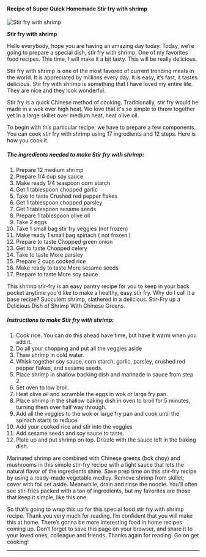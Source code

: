             

#### Recipe of Super Quick Homemade Stir fry with shrimp

![Stir fry with shrimp](https://img-global.cpcdn.com/recipes/9208df3e6b558a89/751x532cq70/stir-fry-with-shrimp-recipe-main-photo.jpg)

**Stir fry with shrimp**

Hello everybody, hope you are having an amazing day today. Today, we’re going to prepare a special dish, stir fry with shrimp. One of my favorites food recipes. This time, I will make it a bit tasty. This will be really delicious.

Stir fry with shrimp is one of the most favored of current trending meals in the world. It is appreciated by millions every day. It is easy, it’s fast, it tastes delicious. Stir fry with shrimp is something that I have loved my entire life. They are nice and they look wonderful.

Stir fry is a quick Chinese method of cooking. Traditionally, stir fry would be made in a wok over high heat. We love that it's so simple to throw together yet In a large skillet over medium heat, heat olive oil.

To begin with this particular recipe, we have to prepare a few components. You can cook stir fry with shrimp using 17 ingredients and 12 steps. Here is how you cook it.

##### The ingredients needed to make Stir fry with shrimp:

1.  Prepare 12 medium shrimp
2.  Prepare 1/4 cup soy sauce
3.  Make ready 1/4 teaspoon corn starch
4.  Get 1 tablespoon chopped garlic
5.  Take to taste Crushed red pepper flakes
6.  Get 1 tablespoon chopped parsley
7.  Get 1 tablespoon sesame seeds
8.  Prepare 1 tablespoon olive oil
9.  Take 2 eggs
10.  Take 1 small bag stir fry veggies (not frozen)
11.  Make ready 1 small bag spinach ( not frozen )
12.  Prepare to taste Chopped green onion
13.  Get to taste Chopped celery
14.  Take to taste More parsley
15.  Prepare 2 cups cooked rice
16.  Make ready to taste More sesame seeds
17.  Prepare to taste More soy sauce

This shrimp stir-fry is an easy pantry recipe for you to keep in your back pocket anytime you'd like to make a healthy, easy stir fry. Why do I call it a base recipe? Succulent shrimp, slathered in a delicious. Stir-Fry up a Delicious Dish of Shrimp With Chinese Greens.

##### Instructions to make Stir fry with shrimp:

1.  Cook rice. You can do this ahead have time, but have it warm when you add it.
2.  Do all your chopping and put all the veggies aside
3.  Thaw shrimp in cold water.
4.  Whisk together soy sauce, corn starch, garlic, parsley, crushed red pepper flakes, and sesame seeds.
5.  Place shrimp in shallow backing dish and marinade in sauce from step 2.
6.  Set oven to low broil.
7.  Heat olive oil and scramble the eggs in wok or large fry pan.
8.  Place shrimp in the shallow baking dish in oven to broil for 5 minutes, turning them over half way through.
9.  Add all the veggies to the wok or large fry pan and cook until the spinach starts to reduce.
10.  Add your cooked rice and stir into the veggies
11.  Add sesame seeds and soy sauce to taste.
12.  Plate up and put shrimp on top. Drizzle with the sauce left in the baking dish.

Marinated shrimp are combined with Chinese greens (bok choy) and mushrooms in this simple stir-fry recipe with a light sauce that lets the natural flavor of the ingredients shine. Save prep time on this stir-fry recipe by using a ready-made vegetable medley. Remove shrimp from skillet; cover with foil set aside. Meanwhile, drain and rinse the noodle. You'll often see stir-fries packed with a ton of ingredients, but my favorites are those that keep it simple, like this one.

So that’s going to wrap this up for this special food stir fry with shrimp recipe. Thank you very much for reading. I’m confident that you will make this at home. There’s gonna be more interesting food in home recipes coming up. Don’t forget to save this page on your browser, and share it to your loved ones, colleague and friends. Thanks again for reading. Go on get cooking!

* * *